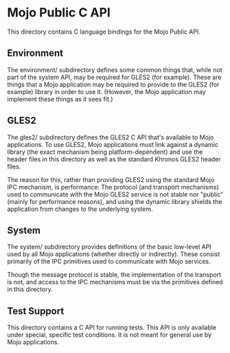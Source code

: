 Mojo Public C API
=================

This directory contains C language bindings for the Mojo Public API.

Environment
-----------

The environment/ subdirectory defines some common things that, while not part of
the system API, may be required for GLES2 (for example). These are things that a
Mojo application may be required to provide to the GLES2 (for example) library
in order to use it. (However, the Mojo application may implement these things as
it sees fit.)

GLES2
-----

The gles2/ subdirectory defines the GLES2 C API that's available to Mojo
applications. To use GLES2, Mojo applications must link against a dynamic
library (the exact mechanism being platform-dependent) and use the header files
in this directory as well as the standard Khronos GLES2 header files.

The reason for this, rather than providing GLES2 using the standard Mojo IPC
mechanism, is performance: The protocol (and transport mechanisms) used to
communicate with the Mojo GLES2 service is not stable nor "public" (mainly for
performance reasons), and using the dynamic library shields the application from
changes to the underlying system.

System
------

The system/ subdirectory provides definitions of the basic low-level API used by
all Mojo applications (whether directly or indirectly). These consist primarily
of the IPC primitives used to communicate with Mojo services.

Though the message protocol is stable, the implementation of the transport is
not, and access to the IPC mechanisms must be via the primitives defined in this
directory.

Test Support
------------

This directory contains a C API for running tests. This API is only available
under special, specific test conditions. It is not meant for general use by Mojo
applications.
